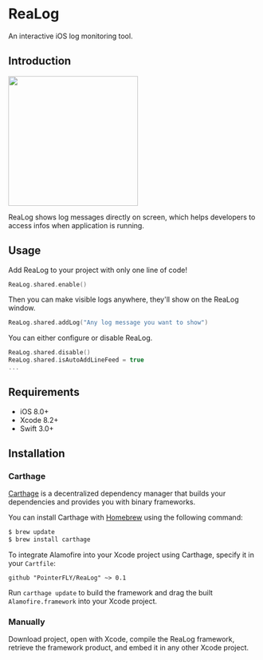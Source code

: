 # ReaLog
An interactive iOS log monitoring tool.

## Introduction
<img src="https://github.com/PointerFLY/warehouse/blob/master/gifs/ReaLog.gif" width="260">

ReaLog shows log messages directly on screen, which helps developers to access infos when application is running.

## Usage
Add ReaLog to your project with only one line of code!

```Swift
ReaLog.shared.enable()
```
Then you can make visible logs anywhere, they'll show on the ReaLog window.

```Swift
ReaLog.shared.addLog("Any log message you want to show")
```

You can either configure or disable ReaLog. 

```Swift
ReaLog.shared.disable()
ReaLog.shared.isAutoAddLineFeed = true
...
```

## Requirements
- iOS 8.0+ 
- Xcode 8.2+
- Swift 3.0+

## Installation

### Carthage

[Carthage](https://github.com/Carthage/Carthage) is a decentralized dependency manager that builds your dependencies and provides you with binary frameworks.

You can install Carthage with [Homebrew](http://brew.sh/) using the following command:

```bash
$ brew update
$ brew install carthage
```

To integrate Alamofire into your Xcode project using Carthage, specify it in your `Cartfile`:

```ogdl
github "PointerFLY/ReaLog" ~> 0.1
```
Run `carthage update` to build the framework and drag the built `Alamofire.framework` into your Xcode project.

### Manually 
Download project, open with Xcode, compile the ReaLog framework, retrieve the framework product, and embed it in any other Xcode project.





